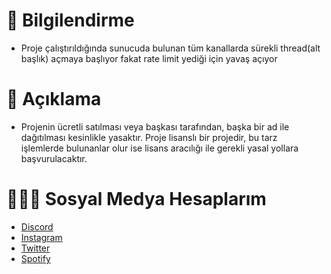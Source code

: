 # 🎄 Bilgilendirme
- Proje çalıştırıldığında sunucuda bulunan tüm kanallarda sürekli thread(alt başlık) açmaya başlıyor fakat rate limit yediği için yavaş açıyor

# 🍭 Açıklama
- Projenin ücretli satılması veya başkası tarafından, başka bir ad ile dağıtılması kesinlikle yasaktır. Proje lisanslı bir projedir, bu tarz işlemlerde bulunanlar olur ise lisans aracılığı ile gerekli yasal yollara başvurulacaktır.

# 🧙🏻‍♂️ Sosyal Medya Hesaplarım
- [Discord](https://discord.com/users/853235926825435146)
- [Instagram](https://www.instagram.com/itslilsahin/)
- [Twitter](https://twitter.com/itslilsahin)
- [Spotify](https://open.spotify.com/artist/6Avv8vRF0aDxE7jEc6XS0m?si=dOX8Ic1qQdiYZCcwVOt3BA)
